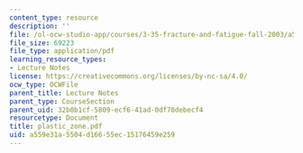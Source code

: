 ```yaml
---
content_type: resource
description: ''
file: /ol-ocw-studio-app/courses/3-35-fracture-and-fatigue-fall-2003/a559e31a5504d16655ec15176459e259_plastic_zone.pdf
file_size: 69223
file_type: application/pdf
learning_resource_types:
- Lecture Notes
license: https://creativecommons.org/licenses/by-nc-sa/4.0/
ocw_type: OCWFile
parent_title: Lecture Notes
parent_type: CourseSection
parent_uid: 32b0b1cf-5809-ecf6-41ad-0df70debecf4
resourcetype: Document
title: plastic_zone.pdf
uid: a559e31a-5504-d166-55ec-15176459e259
---
```

